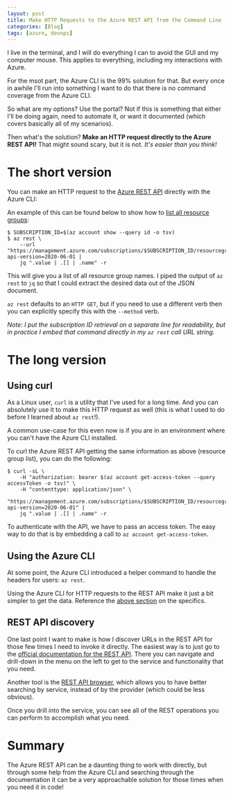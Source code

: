 ```yaml
---
layout: post
title: Make HTTP Requests to the Azure REST API from the Command Line
categories: [Blog]
tags: [azure, devops]
---
```


I live in the terminal, and I will do everything I can to avoid the GUI and my computer mouse. This applies to everything, including my interactions with Azure.

For the msot part, the Azure CLI is the 99% solution for that. But every once in awhile I'll run into something I want to do that there is no command coverage from the Azure CLI.

So what are my options? Use the portal? Not if this is something that either I'll be doing again, need to automate it, or want it documented (which covers basically all of my scenarios).

Then what's the solution? **Make an HTTP request directly to the Azure REST API!** That might sound scary, but it is not. *It's easier than you think!*

# The short version

You can make an HTTP request to the [Azure REST API](https://docs.microsoft.com/en-us/rest/api/azure/) directly with the Azure CLI:

An example of this can be found below to show how to [list all resource groups](https://docs.microsoft.com/en-us/rest/api/resources/resourcegroups/list):

```
$ SUBSCRIPTION_ID=$(az account show --query id -o tsv)
$ az rest \
    --url "https://management.azure.com/subscriptions/$SUBSCRIPTION_ID/resourcegroups?api-version=2020-06-01 |
    jq ".value | .[] | .name" -r
```

This will give you a list of all resource group names. I piped the output of `az rest` to `jq` so that I could extract the desired data out of the JSON document.

`az rest` defaults to an `HTTP GET`, but if you need to use a different verb then you can explicitly specify this with the `--method` verb.

*Note: I put the subscription ID retrieval on a separate line for readability, but in practice I embed that command directly in my `az rest` call URL string.*

# The long version

## Using curl

As a Linux user, `curl` is a utility that I've used for a long time. And you can absolutely use it to make this HTTP request as well (this is what I used to do before I learned about `az rest`!).

A common use-case for this even now is if you are in an environment where you can't have the Azure CLI installed.

To curl the Azure REST API getting the same information as above (resource group list), you can do the following:

```
$ curl -sL \
    -H "authorization: bearer $(az account get-access-token --query accessToken -o tsv)" \
    -H "contenttype: application/json" \
    "https://management.azure.com/subscriptions/$SUBSCRIPTION_ID/resourcegroups?api-version=2020-06-01" |
    jq ".value | .[] | .name" -r
```

To authenticate with the API, we have to pass an access token. The easy way to do that is by embedding a call to `az account get-access-token`.

## Using the Azure CLI

At some point, the Azure CLI introduced a helper command to handle the headers for users: `az rest`.

Using the Azure CLI for HTTP requests to the REST API make it just a bit simpler to get the data. Reference the [above section](#the-short-version) on the specifics.

## REST API discovery

One last point I want to make is how I discover URLs in the REST API for those few times I need to invoke it directly. The easiest way is to just go to the [official documentation for the REST API](https://docs.microsoft.com/en-us/rest/api/azure/). There you can navigate and drill-down in the menu on the left to get to the service and functionality that you need.

Another tool is the [REST API browser](https://docs.microsoft.com/en-us/rest/api/?view=Azure), which allows you to have better searching by service, instead of by the provider (which could be less obvious).

Once you drill into the service, you can see all of the REST operations you can perform to accomplish what you need.

# Summary

The Azure REST API can be a daunting thing to work with directly, but through some help from the Azure CLI and searching through the documentation it can be a very approachable solution for those times when you need it in code!
